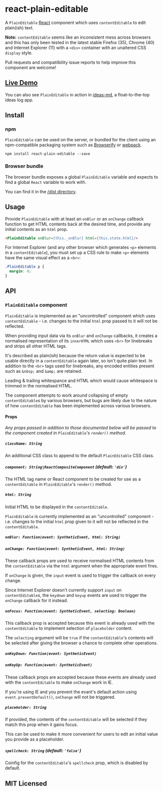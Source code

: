 # react-plain-editable

A `PlainEditable` [React](http://facebook.github.io/react) component which uses
`contentEditable` to edit plain(ish) text.

**Note:** `contentEditable` seems like an inconsistent mess across browsers and
this has only been tested in the latest stable Firefox (35), Chrome (40) and
Internet Explorer (11) with a `<div>` container with an unaltered CSS `display`
style.

Pull requests and compatilbility issue reports to help improve this component
are welcome!

## [Live Demo](http://insin.github.io/react-plain-editable/)

You can also see `PlainEditable` in action in
[ideas-md](http://insin.github.io/ideas-md), a float-to-the-top ideas log app.

## Install

### npm

`PlainEditable` can be used on the server, or bundled for the client using an
npm-compatible packaging system such as [Browserify](http://browserify.org/) or
[webpack](http://webpack.github.io/).

```
npm install react-plain-editable --save
```

### Browser bundle

The browser bundle exposes a global `PlainEditable` variable and expects to find a
global `React` variable to work with.

You can find it in the [/dist directory](https://github.com/insin/react-plain-editable/tree/master/dist).

## Usage

Provide `PlainEditable` with at least an `onBlur` or an `onChange` callback
function to get HTML contents back at the desired time, and provide any initial
contents as an `html` prop.

```html
<PlainEditable onBlur={this._onBlur} html={this.state.html}/>
```

For Internet Explorer (and any other browser which generates `<p>` elements in a
`contentEditable`), you must set up a CSS rule to make `<p>` elements have the
same visual effect as a `<br>`:

```css
.PlainEditable p {
  margin: 0;
}
```

## API

### `PlainEditable` component

`PlainEditable` is implemented as an "uncontrolled" component which uses
`contentEditable` - i.e. changes to the initial `html` prop passed to it will not
be reflected.

When providing input data via its `onBlur` and `onChange` callbacks, it creates
a normalised representation of its `innerHTML` which uses `<br>` for linebreaks
and strips all other HTML tags.

It's described as plain(ish) because the return value is expected to be usable
directly in a `contentEditable` again later, so isn't quite plain text. In
addition to the `<br>` tags used for linebreaks, any encoded entities present
such as `&nbsp;` and `&amp;` are retained.

Leading & trailing whitespance and HTML which would cause whitespace is trimmed
in the normalised HTML.

The component attempts to work around collapsing of empty `contentEditable`s by
various browsers, but bugs are likely due to the nature of how `contentEditable`
has been implemented across various browsers.

#### Props

*Any props passed in addition to those documented below will be passed to the
component created in `PlainEditable`'s `render()` method.*

##### `className: String`

An additional CSS class to append to the default `PlainEditable` CSS class.

##### `component: String|ReactCompositeComponent` (default: `'div'`)

The HTML tag name or React component to be created for use as a
`contentEditable` in `PlainEditable`'s `render()` method.

##### `html: String`

Initial HTML to be displayed in the `contentEditable`.

`PlainEditable` is currently implemented as an "uncontrolled" component - i.e.
changes to the initial `html` prop given to it will not be reflected in the
`contentEditable`.

##### `onBlur: Function(event: SyntheticEvent, html: String)`
##### `onChange: Function(event: SyntheticEvent, html: String)`

These callback props are used to receive normalised HTML contents from the
`contentEditable` via the `html` argument when the appropriate event fires.

If `onChange` is given, the `input` event is used to trigger the callback on
every change.

Since Internet Explorer doesn't currently support `input` on `contentEditable`s,
the `keydown` and `keyup` events are used to trigger the `onChange` callback for
it instead.

##### `onFocus: Function(event: SyntheticEvent, selecting: Boolean)`

This callback prop is accepted because this event is already used with the
`contentEditable` to implement selection of `placeholder` content.

The `selecting` argument will be `true` if the `contentEditable`'s contents will
be selected after giving the browser a chance to complete other operations.

##### `onKeyDown: Function(event: SyntheticEvent)`
##### `onKeyUp: Function(event: SyntheticEvent)`

These callback props are accepted because these events are already used with the
`contentEditable` to make `onChange` work in IE.

If you're using IE and you prevent the evant's default action using
`event.preventDefault()`, `onChange` will not be triggered.

##### `placeholder: String`

If provided, the contents of the `contentEditable` will be selected if they
match this prop when it gains focus.

This can be used to make it more convenient for users to edit an initial value
you provide as a placeholder.

##### `spellcheck: String` (default: `'false'`)

Coinfig for the `contentEditable`'s `spellcheck` prop, which is disabled by
default.

## MIT Licensed